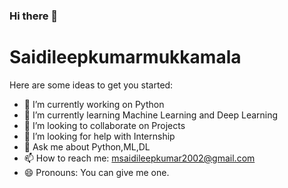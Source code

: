 ### Hi there 👋

#  Saidileepkumarmukkamala
Here are some ideas to get you started:

- 🔭 I’m currently working on Python
- 🌱 I’m currently learning Machine Learning and Deep Learning
- 👯 I’m looking to collaborate on Projects
- 🤔 I’m looking for help with Internship
- 💬 Ask me about Python,ML,DL
- 📫 How to reach me: msaidileepkumar2002@gmail.com
- 😄 Pronouns: You can give me one.
